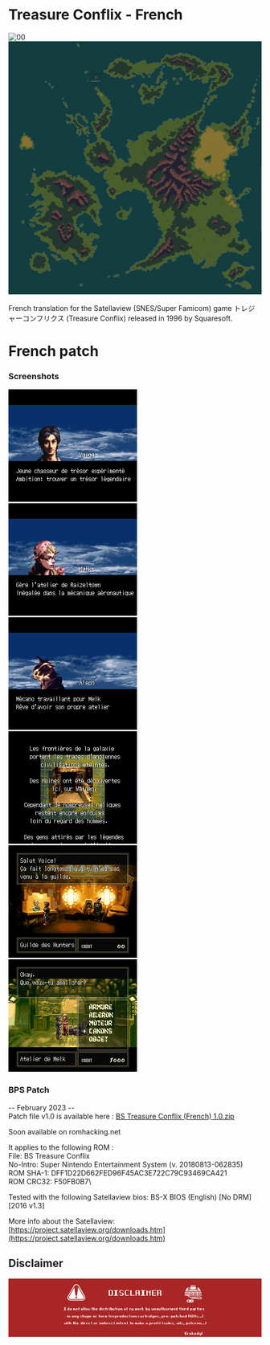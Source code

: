 # Treasure Conflix - French

![00](screenshots/00.png)
![00](screenshots/treasure-maps/map.png)

French translation for the Satellaview (SNES/Super Famicom) game トレジャーコンフリクス (Treasure Conflix) released in 1996 by Squaresoft.<br/>

# French patch

### Screenshots
![00](screenshots/french/01.png)
![00](screenshots/french/02.png)
![00](screenshots/french/03.png)
![00](screenshots/french/04.png)
![00](screenshots/french/05.png)
![00](screenshots/french/06.png)

### BPS Patch

-- February 2023 --\
Patch file v1.0 is available here : [BS Treasure Conflix (French) 1.0.zip](/patch/1.0/BS%20Treasure%20Conflix%20(French)%201.0.zip)<br/>

Soon available on romhacking.net<br/>

It applies to the following ROM :\
File: BS Treasure Conflix\
No-Intro: Super Nintendo Entertainment System (v. 20180813-062835)\
ROM SHA-1: DFF1D22D662FED96F45AC3E722C79C93469CA421\
ROM CRC32: F50FB0B7\

Tested with the following Satellaview bios: BS-X BIOS (English) [No DRM] [2016 v1.3]

More info about the Satellaview:  [https://project.satellaview.org/downloads.htm](https://project.satellaview.org/downloads.htm)<br/>

## Disclaimer

<img src="https://raw.githubusercontent.com/Krokodyl/Krokodyl/main/warning.png" />
